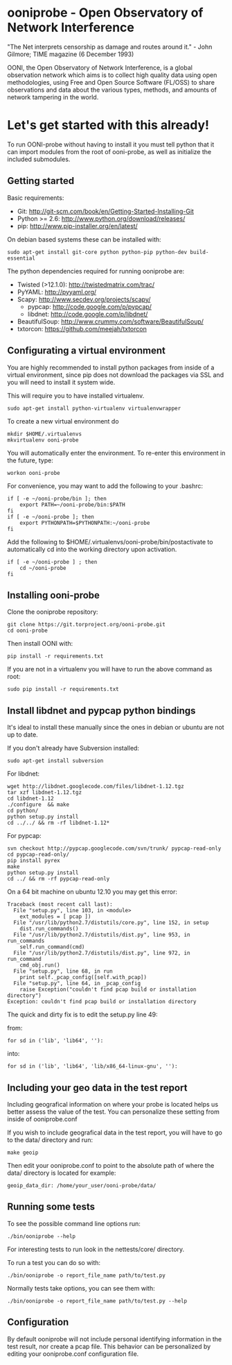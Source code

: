 # ooniprobe - Open Observatory of Network Interference

"The Net interprets censorship as damage and routes around it."
                - John Gilmore; TIME magazine (6 December 1993)

OONI, the Open Observatory of Network Interference, is a global observation
network which aims is to collect high quality data using open methodologies,
using Free and Open Source Software (FL/OSS) to share observations and data
about the various types, methods, and amounts of network tampering in the
world.

# Let's get started with this already!

To run OONI-probe without having to install it you must tell python that it
can import modules from the root of ooni-probe, as well as initialize the
included submodules.

## Getting started

Basic requirements:

  * Git: http://git-scm.com/book/en/Getting-Started-Installing-Git
  * Python >= 2.6: http://www.python.org/download/releases/
  * pip: http://www.pip-installer.org/en/latest/

On debian based systems these can be installed with:

    sudo apt-get install git-core python python-pip python-dev build-essential

The python dependencies required for running ooniprobe are:

  * Twisted (>12.1.0): http://twistedmatrix.com/trac/
  * PyYAML: http://pyyaml.org/
  * Scapy: http://www.secdev.org/projects/scapy/
      * pypcap: http://code.google.com/p/pypcap/
      * libdnet: http://code.google.com/p/libdnet/
  * BeautifulSoup: http://www.crummy.com/software/BeautifulSoup/
  * txtorcon: https://github.com/meejah/txtorcon

## Configurating a virtual environment

You are highly recommended to install python packages from inside of a virtual
environment, since pip does not download the packages via SSL and you will need
to install it system wide.

This will require you to have installed virtualenv.

    sudo apt-get install python-virtualenv virtualenvwrapper

To create a new virtual environment do

    mkdir $HOME/.virtualenvs
    mkvirtualenv ooni-probe

You will automatically enter the environment. To re-enter this environment in the future, type:

    workon ooni-probe

For convenience, you may want to add the following to your .bashrc:

    if [ -e ~/ooni-probe/bin ]; then
        export PATH=~/ooni-probe/bin:$PATH
    fi
    if [ -e ~/ooni-probe ]; then
        export PYTHONPATH=$PYTHONPATH:~/ooni-probe
    fi

Add the following to $HOME/.virtualenvs/ooni-probe/bin/postactivate to automatically cd into the working directory upon activation.

    if [ -e ~/ooni-probe ] ; then
        cd ~/ooni-probe
    fi

## Installing ooni-probe

Clone the ooniprobe repository:

    git clone https://git.torproject.org/ooni-probe.git
    cd ooni-probe

Then install OONI with:

    pip install -r requirements.txt

If you are not in a virtualenv you will have to run the above command as root:

    sudo pip install -r requirements.txt

## Install libdnet and pypcap python bindings

It's ideal to install these manually since the ones in debian or ubuntu are not up to date.

If you don't already have Subversion installed:
   
    sudo apt-get install subversion

For libdnet:

    wget http://libdnet.googlecode.com/files/libdnet-1.12.tgz
    tar xzf libdnet-1.12.tgz
    cd libdnet-1.12
    ./configure  && make
    cd python/
    python setup.py install
    cd ../../ && rm -rf libdnet-1.12*

For pypcap:

    svn checkout http://pypcap.googlecode.com/svn/trunk/ pypcap-read-only
    cd pypcap-read-only/
    pip install pyrex
    make
    python setup.py install
    cd ../ && rm -rf pypcap-read-only


On a 64 bit machine on ubuntu 12.10 you may get this error:

    Traceback (most recent call last):
      File "setup.py", line 103, in <module>
        ext_modules = [ pcap ])
      File "/usr/lib/python2.7/distutils/core.py", line 152, in setup
        dist.run_commands()
      File "/usr/lib/python2.7/distutils/dist.py", line 953, in run_commands
        self.run_command(cmd)
      File "/usr/lib/python2.7/distutils/dist.py", line 972, in run_command
        cmd_obj.run()
      File "setup.py", line 68, in run
        print self._pcap_config([self.with_pcap])
      File "setup.py", line 64, in _pcap_config
        raise Exception("couldn't find pcap build or installation directory")
    Exception: couldn't find pcap build or installation directory

The quick and dirty fix is to edit the setup.py line 49:

from:

`for sd in ('lib', 'lib64', ''):`

into:

`for sd in ('lib', 'lib64', 'lib/x86_64-linux-gnu', ''):`


## Including your geo data in the test report

Including geografical information on where your probe is located helps us
better assess the value of the test. You can personalize these setting from
inside of ooniprobe.conf

If you wish to include geografical data in the test report, you will have to go
to the data/ directory and run:

    make geoip

Then edit your ooniprobe.conf to point to the absolute path of where the data/
directory is located for example:

    geoip_data_dir: /home/your_user/ooni-probe/data/

## Running some tests

To see the possible command line options run:

    ./bin/ooniprobe --help 

For interesting tests to run look in the nettests/core/ directory.

To run a test you can do so with:

    ./bin/ooniprobe -o report_file_name path/to/test.py

Normally tests take options, you can see them with:

    ./bin/ooniprobe -o report_file_name path/to/test.py --help

## Configuration

By default ooniprobe will not include personal identifying information in the
test result, nor create a pcap file. This behavior can be personalized by
editing your ooniprobe.conf configuration file.


